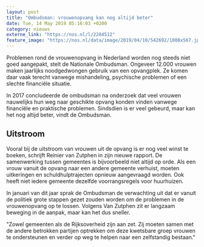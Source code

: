 ```yaml
---
layout: post
title: "Ombudsman: vrouwenopvang kan nog altijd beter"
date: Tue, 14 May 2019 05:16:03 +0200
category: nieuws
externe_link: "https://nos.nl/l/2284512"
feature_image: "https://nos.nl/data/image/2019/04/10/542692/1008x567.jpg"
---
```


<p>Problemen rond de vrouwenopvang in Nederland worden nog steeds niet goed aangepakt, stelt de Nationale Ombudsman. Ongeveer 12.000 vrouwen maken jaarlijks noodgedwongen gebruik van een opvangplek. Ze komen daar vaak terecht vanwege mishandeling, psychische problemen of een slechte financiële situatie.</p>
<p>In 2017 concludeerde de ombudsman na onderzoek dat veel vrouwen nauwelijks hun weg naar geschikte opvang konden vinden vanwege financiële en praktische problemen. Sindsdien is er veel gebeurd, maar kan het nog altijd beter, vindt de Ombudsman.</p>
<h2>Uitstroom</h2>
<p>Vooral bij de uitstroom van vrouwen uit de opvang is er nog veel winst te boeken, schrijft Reinier van Zutphen in zijn nieuwe rapport. De samenwerking tussen gemeentes is bijvoorbeeld niet altijd op orde. Als een vrouw vanuit de opvang naar een andere gemeente verhuist, moeten uitkeringen en schuldhulptrajecten opnieuw aangevraagd worden. Ook heeft niet iedere gemeente dezelfde voorrangsregels voor huurhuizen.</p>
<p>In januari van dit jaar sprak de Ombudsman de verwachting uit dat er vanuit de politiek grote stappen gezet zouden worden om de problemen in de vrouwenopvang op te lossen. Volgens Van Zutphen zit er langzaam beweging in de aanpak, maar kan het dus sneller.</p>
<p>"Zowel gemeenten als de Rijksoverheid zijn aan zet. Zij moeten samen met de andere betrokken partijen optrekken om deze kwetsbare groep vrouwen te ondersteunen en verder op weg te helpen naar een zelfstandig bestaan."</p>
